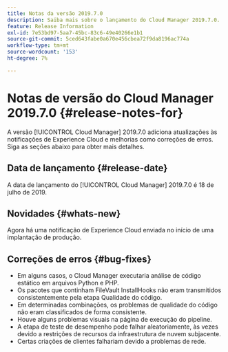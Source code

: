 ```yaml
---
title: Notas da versão 2019.7.0
description: Saiba mais sobre o lançamento do Cloud Manager 2019.7.0.
feature: Release Information
exl-id: 7e53bd97-5aa7-45bc-83c6-49e40266e1b1
source-git-commit: 5ced643fabe0a670e456cbea72f9da8196ac774a
workflow-type: tm+mt
source-wordcount: '153'
ht-degree: 7%

---
```


# Notas de versão do Cloud Manager 2019.7.0 {#release-notes-for}

A versão [!UICONTROL Cloud Manager] 2019.7.0 adiciona atualizações às notificações de Experience Cloud e melhorias como correções de erros. Siga as seções abaixo para obter mais detalhes.

## Data de lançamento {#release-date}

A data de lançamento do [!UICONTROL Cloud Manager] 2019.7.0 é 18 de julho de 2019.

## Novidades {#whats-new}

Agora há uma notificação de Experience Cloud enviada no início de uma implantação de produção.

## Correções de erros {#bug-fixes}

* Em alguns casos, o Cloud Manager executaria análise de código estático em arquivos Python e PHP.
* Os pacotes que continham FileVault InstallHooks não eram transmitidos consistentemente pela etapa Qualidade do código.
* Em determinadas combinações, os problemas de qualidade do código não eram classificados de forma consistente.
* Houve alguns problemas visuais na página de execução do pipeline.
* A etapa de teste de desempenho pode falhar aleatoriamente, às vezes devido a restrições de recursos da infraestrutura de nuvem subjacente.
* Certas criações de clientes falhariam devido a problemas de rede.

